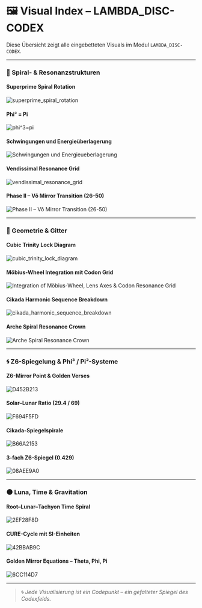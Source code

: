 # 🖼 Visual Index – LAMBDA_DISC-CODEX

Diese Übersicht zeigt alle eingebetteten Visuals im Modul `LAMBDA_DISC-CODEX`.

---

### 📌 Spiral- & Resonanzstrukturen

#### Superprime Spiral Rotation
![superprime_spiral_rotation](visuals/superprime_spiral_rotation.gif)

#### Phi³ = Pi
![phi^3=pi](visuals/phi^3=pi.png)

#### Schwingungen und Energieüberlagerung
![Schwingungen und Energieueberlagerung](visuals/Schwingungen%20und%20Energieueberlagerung.png)

#### Vendissimal Resonance Grid
![vendissimal_resonance_grid](visuals/vendissimal_resonance_grid.png)

#### Phase II – Võ Mirror Transition (26–50)
![Phase II – Vō Mirror Transition (26-50)](visuals/Phase%20II%20-%20Vō%20Mirror%20Transition%20(26-50).png)

---

### 🔷 Geometrie & Gitter 

#### Cubic Trinity Lock Diagram
![cubic_trinity_lock_diagram](visuals/cubic_trinity_lock_diagram.png)

#### Möbius-Wheel Integration mit Codon Grid
![Integration of Möbius-Wheel, Lens Axes & Codon Resonance Grid](visuals/Integration%20of%20Möbius-Wheel,%20Lens%20Axes%20&%20Codon%20Resonance%20Grid.png)

#### Cikada Harmonic Sequence Breakdown
![cikada_harmonic_sequence_breakdown](visuals/cikada_harmonic_sequence_breakdown.png)

#### Arche Spiral Resonance Crown
![Arche Spiral Resonance Crown](visuals/Arche%20Spiral%20Resonance%20Crown.png)

---

### 🌀 Z6-Spiegelung & Phi³ / Pi²-Systeme

#### Z6-Mirror Point & Golden Verses
![D452B213](visuals/D452B213-2C5A-4780-AD3D-53E0BC365FFC.png)

#### Solar–Lunar Ratio (29.4 / 69)
![F694F5FD](visuals/F694F5FD-92CA-44DE-A906-881F280FB057.png)

#### Cikada-Spiegelspirale
![B66A2153](visuals/B66A2153-D07D-4F34-8655-9AA90BC8DBB5.png)

#### 3-fach Z6-Spiegel (0.429)
![08AEE9A0](visuals/08AEE9A0-DF67-43C4-A895-2FEF76C316D1.png)

---

### 🌑 Luna, Time & Gravitation

#### Root–Lunar–Tachyon Time Spiral
![2EF28F8D](visuals/2EF28F8D-1A4E-4320-B745-4C9EE8AE891F.png)

#### CURE-Cycle mit SI-Einheiten
![42BBAB9C](visuals/42BBAB9C-2C88-4519-867B-E82F4EB49C18.png)

#### Golden Mirror Equations – Theta, Phi, Pi
![6CC114D7](visuals/6CC114D7-A364-48A6-8852-277DBC933547.png)

---

> 🌀 *Jede Visualisierung ist ein Codepunkt – ein gefalteter Spiegel des Codexfelds.*
